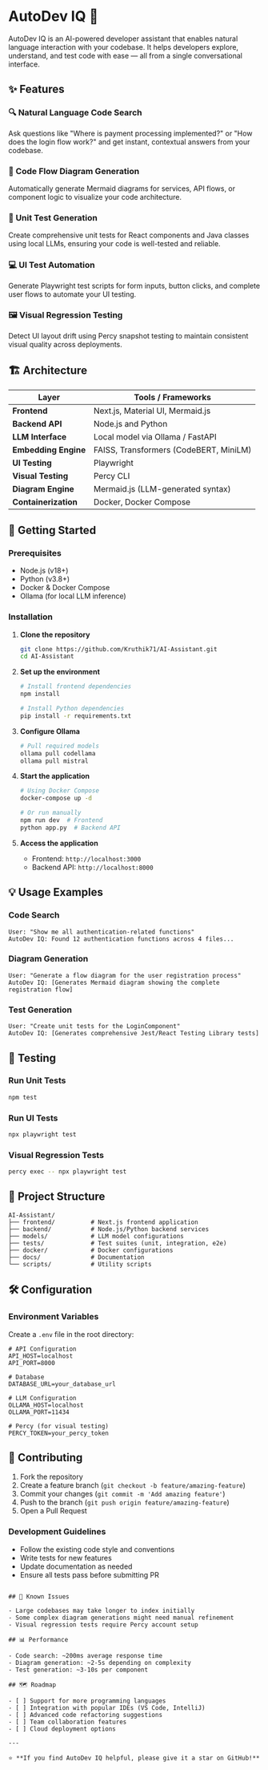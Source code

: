 # AutoDev IQ 🤖

AutoDev IQ is an AI-powered developer assistant that enables natural language interaction with your codebase. It helps developers explore, understand, and test code with ease — all from a single conversational interface.

## ✨ Features

### 🔍 Natural Language Code Search
Ask questions like "Where is payment processing implemented?" or "How does the login flow work?" and get instant, contextual answers from your codebase.

### 🧠 Code Flow Diagram Generation
Automatically generate Mermaid diagrams for services, API flows, or component logic to visualize your code architecture.

### 🧪 Unit Test Generation
Create comprehensive unit tests for React components and Java classes using local LLMs, ensuring your code is well-tested and reliable.

### 💻 UI Test Automation
Generate Playwright test scripts for form inputs, button clicks, and complete user flows to automate your UI testing.

### 🖼️ Visual Regression Testing
Detect UI layout drift using Percy snapshot testing to maintain consistent visual quality across deployments.

## 🏗️ Architecture

| Layer | Tools / Frameworks |
|-------|-------------------|
| **Frontend** | Next.js, Material UI, Mermaid.js |
| **Backend API** | Node.js and Python |
| **LLM Interface** | Local model via Ollama / FastAPI |
| **Embedding Engine** | FAISS, Transformers (CodeBERT, MiniLM) |
| **UI Testing** | Playwright |
| **Visual Testing** | Percy CLI |
| **Diagram Engine** | Mermaid.js (LLM-generated syntax) |
| **Containerization** | Docker, Docker Compose |

## 🚀 Getting Started

### Prerequisites

- Node.js (v18+)
- Python (v3.8+)
- Docker & Docker Compose
- Ollama (for local LLM inference)

### Installation

1. **Clone the repository**
   ```bash
   git clone https://github.com/Kruthik71/AI-Assistant.git
   cd AI-Assistant
   ```

2. **Set up the environment**
   ```bash
   # Install frontend dependencies
   npm install
   
   # Install Python dependencies
   pip install -r requirements.txt
   ```

3. **Configure Ollama**
   ```bash
   # Pull required models
   ollama pull codellama
   ollama pull mistral
   ```

4. **Start the application**
   ```bash
   # Using Docker Compose
   docker-compose up -d
   
   # Or run manually
   npm run dev  # Frontend
   python app.py  # Backend API
   ```

5. **Access the application**
   - Frontend: `http://localhost:3000`
   - Backend API: `http://localhost:8000`

## 💡 Usage Examples

### Code Search
```
User: "Show me all authentication-related functions"
AutoDev IQ: Found 12 authentication functions across 4 files...
```

### Diagram Generation
```
User: "Generate a flow diagram for the user registration process"
AutoDev IQ: [Generates Mermaid diagram showing the complete registration flow]
```

### Test Generation
```
User: "Create unit tests for the LoginComponent"
AutoDev IQ: [Generates comprehensive Jest/React Testing Library tests]
```

## 🧪 Testing

### Run Unit Tests
```bash
npm test
```

### Run UI Tests
```bash
npx playwright test
```

### Visual Regression Tests
```bash
percy exec -- npx playwright test
```

## 📁 Project Structure

```
AI-Assistant/
├── frontend/          # Next.js frontend application
├── backend/           # Node.js/Python backend services
├── models/            # LLM model configurations
├── tests/             # Test suites (unit, integration, e2e)
├── docker/            # Docker configurations
├── docs/              # Documentation
└── scripts/           # Utility scripts
```

## 🛠️ Configuration

### Environment Variables

Create a `.env` file in the root directory:

```env
# API Configuration
API_HOST=localhost
API_PORT=8000

# Database
DATABASE_URL=your_database_url

# LLM Configuration
OLLAMA_HOST=localhost
OLLAMA_PORT=11434

# Percy (for visual testing)
PERCY_TOKEN=your_percy_token
```

## 🤝 Contributing

1. Fork the repository
2. Create a feature branch (`git checkout -b feature/amazing-feature`)
3. Commit your changes (`git commit -m 'Add amazing feature'`)
4. Push to the branch (`git push origin feature/amazing-feature`)
5. Open a Pull Request

### Development Guidelines

- Follow the existing code style and conventions
- Write tests for new features
- Update documentation as needed
- Ensure all tests pass before submitting PR
```

## 🐛 Known Issues

- Large codebases may take longer to index initially
- Some complex diagram generations might need manual refinement
- Visual regression tests require Percy account setup

## 📊 Performance

- Code search: ~200ms average response time
- Diagram generation: ~2-5s depending on complexity
- Test generation: ~3-10s per component

## 🗺️ Roadmap

- [ ] Support for more programming languages
- [ ] Integration with popular IDEs (VS Code, IntelliJ)
- [ ] Advanced code refactoring suggestions
- [ ] Team collaboration features
- [ ] Cloud deployment options

---

⭐ **If you find AutoDev IQ helpful, please give it a star on GitHub!**
